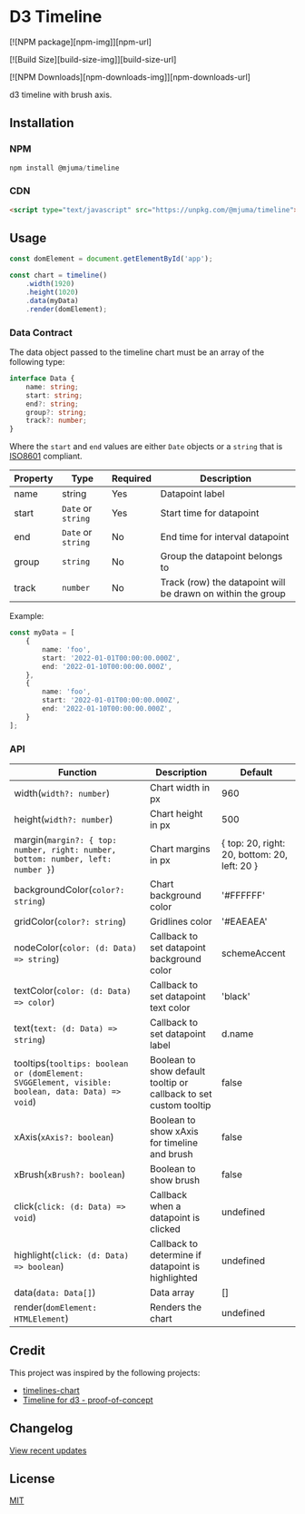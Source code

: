 # D3 Timeline

[![NPM package][npm-img]][npm-url]

[![Build Size][build-size-img]][build-size-url]

[![NPM Downloads][npm-downloads-img]][npm-downloads-url]

d3 timeline with brush axis.

## Installation

### NPM

```javascript
npm install @mjuma/timeline
```

### CDN

```html
<script type="text/javascript" src="https://unpkg.com/@mjuma/timeline"></script>
```

## Usage

```ts
const domElement = document.getElementById('app');

const chart = timeline()
    .width(1920)
    .height(1020)
    .data(myData)
    .render(domElement);
```

### Data Contract

The data object passed to the timeline chart must be an array of the following type:

```ts
interface Data {
    name: string;
    start: string;
    end?: string;
    group?: string;
    track?: number;
}
```

Where the `start` and `end` values are either `Date` objects or a `string` that is [ISO8601](https://en.wikipedia.org/wiki/ISO_8601) compliant. 

| Property  | Type                  | Required  | Description                                                   |
|-----------|-----------------------|-----------|---------------------------------------------------------------|
| name      | string                | Yes       | Datapoint label                                               |
| start     | `Date` or `string`    | Yes       | Start time for datapoint                                      |
| end       | `Date` or `string`    | No        | End time for interval datapoint                               |
| group     | `string`              | No        | Group the datapoint belongs to                                |
| track     |`number`               | No        | Track (row) the datapoint will be drawn on within the group   |


Example:

```ts
const myData = [
    {
        name: 'foo',
        start: '2022-01-01T00:00:00.000Z',
        end: '2022-01-10T00:00:00.000Z',
    },
    {
        name: 'foo',
        start: '2022-01-01T00:00:00.000Z',
        end: '2022-01-10T00:00:00.000Z',
    }
];
```

### API

| Function                                                                                              | Description                                                                       | Default                                       |
|------------------------------------------------------------------------------------------------------ |---------------------------------------------------------------------------------- |---------------------------------------------- |
| width(`width?: number`)                                                                               | Chart width in px                                                                 | 960                                           |
| height(`width?: number`)                                                                              | Chart height in px                                                                | 500                                           |
| margin(`margin?: { top: number, right: number, bottom: number, left: number }`)                       | Chart margins in px                                                               | { top: 20, right: 20, bottom: 20, left: 20 }  |
| backgroundColor(`color?: string`)                                                                     | Chart background color                                                            | '#FFFFFF'                                     |
| gridColor(`color?: string`)                                                                           | Gridlines color                                                                   | '#EAEAEA'                                     |
| nodeColor(`color: (d: Data) => string`)                                                               | Callback to set datapoint background color                                        | schemeAccent                                  |
| textColor(`color: (d: Data) => color`)                                                                | Callback to set datapoint text color                                              | 'black'                                       |
| text(`text: (d: Data) => string`)                                                                     | Callback to set datapoint label                                                   | d.name                                        |
| tooltips(`tooltips: boolean or (domElement: SVGGElement, visible: boolean, data: Data) => void`)      | Boolean to show default tooltip or callback to set custom tooltip                 | false                                         |
| xAxis(`xAxis?: boolean`)                                                                              | Boolean to show xAxis for timeline and brush                                      | false                                         |
| xBrush(`xBrush?: boolean`)                                                                            | Boolean to show brush                                                             | false                                         |
| click(`click: (d: Data) => void`)                                                                     | Callback when a datapoint is clicked                                              | undefined                                     |
| highlight(`click: (d: Data) => boolean`)                                                              | Callback to determine if datapoint is highlighted                                 | undefined                                     |
| data(`data: Data[]`)                                                                                  | Data array                                                                        | []                                            |
| render(`domElement: HTMLElement`)                                                                     | Renders the chart                                                                 | undefined                                     |

## Credit

This project was inspired by the following projects:

- [timelines-chart](https://github.com/vasturiano/timelines-chart)
- [Timeline for d3 - proof-of-concept](http://bl.ocks.org/rengel-de/5603464)

## Changelog

[View recent updates](https://github.com/mjuma/d3-timeline/blob/main/CHANGELOG.md)

## License

[MIT](https://github.com/mjuma/d3-timeline/blob/main/LICENSE.md)